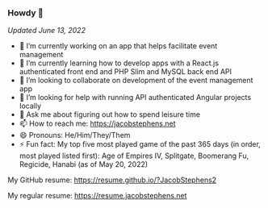 ### Howdy 👋

*Updated June 13, 2022*
- 🔭 I’m currently working on an app that helps facilitate event management
- 🌱 I’m currently learning how to develop apps with a React.js authenticated front end and PHP Slim and MySQL back end API
- 👯 I’m looking to collaborate on development of the event management app
- 🤔 I’m looking for help with running API authenticated Angular projects locally 
- 💬 Ask me about figuring out how to spend leisure time
- 📫 How to reach me: https://jacobstephens.net
- 😄 Pronouns: He/Him/They/Them
- ⚡ Fun fact: My top five most played game of the past 365 days (in order, most played listed first): Age of Empires IV, Splitgate, Boomerang Fu, Regicide, Hanabi (as of May 20, 2022)

My GitHub resume: https://resume.github.io/?JacobStephens2

My regular resume: https://resume.jacobstephens.net
